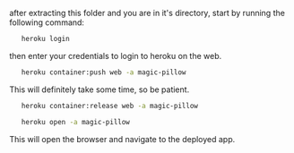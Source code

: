 after extracting this folder and you are in it's directory, start by running the following command:
```bash
   heroku login
```
then enter your credentials to login to heroku on the web.

```bash
   heroku container:push web -a magic-pillow
```
This will definitely take some time, so be patient.

```bash
   heroku container:release web -a magic-pillow
```

```bash
   heroku open -a magic-pillow
```

This will open the browser and navigate to the deployed app.